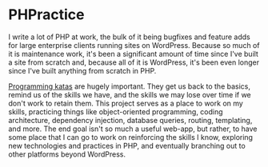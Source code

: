 # PHPractice
I write a lot of PHP at work, the bulk of it being bugfixes and feature
adds for large enterprise clients running sites on WordPress. Because
so much of it is maintenance work, it's been a significant amount of
time since I've built a site from scratch and, because all of it is
WordPress, it's been even longer since I've built anything from scratch
in PHP.

[Programming katas](https://en.wikipedia.org/wiki/Kata_(programming)) are
hugely important. They get us back to the basics, remind us of the skills
we have, and the skills we may lose over time if we don't work to retain
them. This project serves as a place to work on my skills, practicing
things like object-oriented programming, coding architecture, dependency
injection, database queries, routing, templating, and more. The end goal
isn't so much a useful web-app, but rather, to have some place that I can
go to work on reinforcing the skills I know, exploring new technologies
and practices in PHP, and eventually branching out to other platforms
beyond WordPress.
